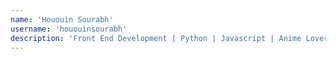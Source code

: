 ```yaml
---
name: 'Hououin Sourabh'
username: 'hououinsourabh'
description: 'Front End Development | Python | Javascript | Anime Lover | Likes - Makise Kurisu'
---
```

